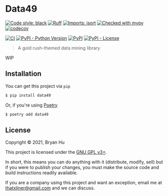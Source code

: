 # Data49

[![Code style: black](https://img.shields.io/badge/code%20style-black-000000.svg)](https://github.com/psf/black)
[![Ruff](https://img.shields.io/endpoint?url=https://raw.githubusercontent.com/charliermarsh/ruff/main/assets/badge/v2.json)](https://github.com/astral-sh/ruff)
[![Imports: isort](https://img.shields.io/badge/%20imports-isort-%231674b1?style=flat&labelColor=ef8336)](https://pycqa.github.io/isort/)
[![Checked with mypy](http://www.mypy-lang.org/static/mypy_badge.svg)](http://mypy-lang.org/)
[![codecov](https://codecov.io/gh/ThatXliner/data49/branch/main/graph/badge.svg)](https://codecov.io/gh/ThatXliner/data49)

[![CI](https://github.com/ThatXliner/data49/actions/workflows/ci.yml/badge.svg?branch=main)](https://github.com/ThatXliner/data49/actions/workflows/ci.yml)
[![PyPI - Python Version](https://img.shields.io/pypi/pyversions/data49)](https://pypi.org/project/data49)
[![PyPI](https://img.shields.io/pypi/v/data49)](https://pypi.org/project/data49)
[![PyPI - License](https://img.shields.io/pypi/l/data49)](#license)

> A gold rush-themed data mining library

WIP

<!-- It is split into the following sections:

 - **General utilities** for stuff like functional programming, utility functions, parallel jobs, caching to a file, etc. Wraps `joblib`. Found in the default namespace (`*`)
  - **Web-related utilities** wrapping web scraping with Beautiful Soup and requests or browser automation with Selenium. Found in the `web` namespace
  - **Logging** Logging made super easy. Found in the `log` namespace

Currently, only the web-related utilities are implemented

## Features

 - Simple API w/automatic logging
 - Fully type hinted
 - Typo-resistant


## FAQ

### Why the name?

This library's name was inspired from the 18**49** gold rush. In the modern world, data is gold. -->

## Installation

You can get this project via `pip`

```bash
$ pip install data49
```

Or, if you're using [Poetry](https://python-poetry.org)

```bash
$ poetry add data49
```

## License

Copyright © 2021, Bryan Hu

This project is licensed under the [GNU GPL v3+](https://github.com/ThatXliner/data49/blob/main/LICENSE.txt).

In short, this means you can do anything with it (distribute, modify, sell) but if you were to publish your changes, you must make the source code and build instructions readily available.

If you are a company using this project and want an exception, email me at [thatxliner@gmail.com](mailto:thatxliner@gmail.com) and we can discuss.
